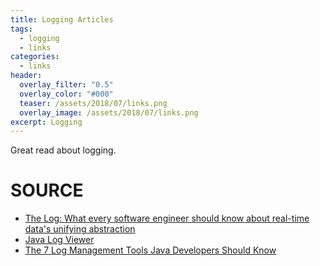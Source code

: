 ```yaml
---
title: Logging Articles
tags:
  - logging
  - links
categories:
  - links
header:
  overlay_filter: "0.5"
  overlay_color: "#000"
  teaser: /assets/2018/07/links.png
  overlay_image: /assets/2018/07/links.png
excerpt: Logging
---
```

Great read about logging.

# SOURCE

* [The Log: What every software engineer should know about real-time data's unifying abstraction](https://engineering.linkedin.com/distributed-systems/log-what-every-software-engineer-should-know-about-real-time-datas-unifying)
* [Java Log Viewer](https://stackoverflow.com/questions/144807/java-log-viewer)
* [The 7 Log Management Tools Java Developers Should Know](https://blog.takipi.com/the-7-log-management-tools-you-need-to-know/)